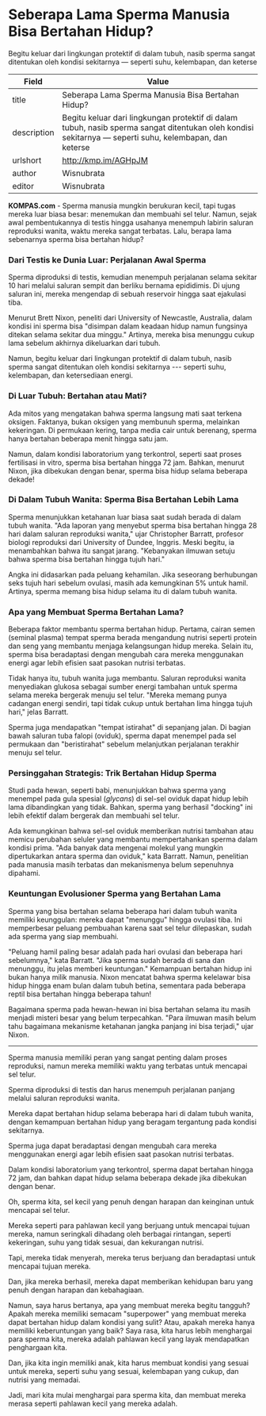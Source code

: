 # Seberapa Lama Sperma Manusia Bisa Bertahan Hidup?

Begitu keluar dari lingkungan protektif di dalam tubuh, nasib sperma sangat ditentukan oleh kondisi sekitarnya — seperti suhu, kelembapan, dan keterse

| Field       | Value                                                       |
|-------------|-------------------------------------------------------------|
| title       | Seberapa Lama Sperma Manusia Bisa Bertahan Hidup? |
| description | Begitu keluar dari lingkungan protektif di dalam tubuh, nasib sperma sangat ditentukan oleh kondisi sekitarnya — seperti suhu, kelembapan, dan keterse |
| urlshort    | http://kmp.im/AGHpJM |
| author      | Wisnubrata |
| editor      | Wisnubrata |

**KOMPAS.com** - Sperma manusia mungkin berukuran kecil, tapi tugas mereka luar biasa besar: menemukan dan membuahi sel telur. Namun, sejak awal pembentukannya di testis hingga usahanya menempuh labirin saluran reproduksi wanita, waktu mereka sangat terbatas. Lalu, berapa lama sebenarnya sperma bisa bertahan hidup?

### Dari Testis ke Dunia Luar: Perjalanan Awal Sperma

Sperma diproduksi di testis, kemudian menempuh perjalanan selama sekitar 10 hari melalui saluran sempit dan berliku bernama epididimis. Di ujung saluran ini, mereka mengendap di sebuah reservoir hingga saat ejakulasi tiba.

Menurut Brett Nixon, peneliti dari University of Newcastle, Australia, dalam kondisi ini sperma bisa "disimpan dalam keadaan hidup namun fungsinya ditekan selama sekitar dua minggu." Artinya, mereka bisa menunggu cukup lama sebelum akhirnya dikeluarkan dari tubuh.

Namun, begitu keluar dari lingkungan protektif di dalam tubuh, nasib sperma sangat ditentukan oleh kondisi sekitarnya --- seperti suhu, kelembapan, dan ketersediaan energi.

### Di Luar Tubuh: Bertahan atau Mati?

Ada mitos yang mengatakan bahwa sperma langsung mati saat terkena oksigen. Faktanya, bukan oksigen yang membunuh sperma, melainkan kekeringan. Di permukaan kering, tanpa media cair untuk berenang, sperma hanya bertahan beberapa menit hingga satu jam.

Namun, dalam kondisi laboratorium yang terkontrol, seperti saat proses fertilisasi in vitro, sperma bisa bertahan hingga 72 jam. Bahkan, menurut Nixon, jika dibekukan dengan benar, sperma bisa hidup selama beberapa dekade!

### Di Dalam Tubuh Wanita: Sperma Bisa Bertahan Lebih Lama

Sperma menunjukkan ketahanan luar biasa saat sudah berada di dalam tubuh wanita. "Ada laporan yang menyebut sperma bisa bertahan hingga 28 hari dalam saluran reproduksi wanita," ujar Christopher Barratt, profesor biologi reproduksi dari University of Dundee, Inggris. Meski begitu, ia menambahkan bahwa itu sangat jarang. "Kebanyakan ilmuwan setuju bahwa sperma bisa bertahan hingga tujuh hari."

Angka ini didasarkan pada peluang kehamilan. Jika seseorang berhubungan seks tujuh hari sebelum ovulasi, masih ada kemungkinan 5% untuk hamil. Artinya, sperma memang bisa hidup selama itu di dalam tubuh wanita.

### Apa yang Membuat Sperma Bertahan Lama?

Beberapa faktor membantu sperma bertahan hidup. Pertama, cairan semen (seminal plasma) tempat sperma berada mengandung nutrisi seperti protein dan seng yang membantu menjaga kelangsungan hidup mereka. Selain itu, sperma bisa beradaptasi dengan mengubah cara mereka menggunakan energi agar lebih efisien saat pasokan nutrisi terbatas.

Tidak hanya itu, tubuh wanita juga membantu. Saluran reproduksi wanita menyediakan glukosa sebagai sumber energi tambahan untuk sperma selama mereka bergerak menuju sel telur. "Mereka memang punya cadangan energi sendiri, tapi tidak cukup untuk bertahan lima hingga tujuh hari," jelas Barratt.

Sperma juga mendapatkan "tempat istirahat" di sepanjang jalan. Di bagian bawah saluran tuba falopi (oviduk), sperma dapat menempel pada sel permukaan dan "beristirahat" sebelum melanjutkan perjalanan terakhir menuju sel telur.

### Persinggahan Strategis: Trik Bertahan Hidup Sperma

Studi pada hewan, seperti babi, menunjukkan bahwa sperma yang menempel pada gula spesial (*glycans*) di sel-sel oviduk dapat hidup lebih lama dibandingkan yang tidak. Bahkan, sperma yang berhasil "docking" ini lebih efektif dalam bergerak dan membuahi sel telur.

Ada kemungkinan bahwa sel-sel oviduk memberikan nutrisi tambahan atau memicu perubahan seluler yang membantu mempertahankan sperma dalam kondisi prima. "Ada banyak data mengenai molekul yang mungkin dipertukarkan antara sperma dan oviduk," kata Barratt. Namun, penelitian pada manusia masih terbatas dan mekanismenya belum sepenuhnya dipahami.

### Keuntungan Evolusioner Sperma yang Bertahan Lama

Sperma yang bisa bertahan selama beberapa hari dalam tubuh wanita memiliki keunggulan: mereka dapat \"menunggu\" hingga ovulasi tiba. Ini memperbesar peluang pembuahan karena saat sel telur dilepaskan, sudah ada sperma yang siap membuahi.

"Peluang hamil paling besar adalah pada hari ovulasi dan beberapa hari sebelumnya," kata Barratt. "Jika sperma sudah berada di sana dan menunggu, itu jelas memberi keuntungan." Kemampuan bertahan hidup ini bukan hanya milik manusia. Nixon mencatat bahwa sperma kelelawar bisa hidup hingga enam bulan dalam tubuh betina, sementara pada beberapa reptil bisa bertahan hingga beberapa tahun!

Bagaimana sperma pada hewan-hewan ini bisa bertahan selama itu masih menjadi misteri besar yang belum terpecahkan. "Para ilmuwan masih belum tahu bagaimana mekanisme ketahanan jangka panjang ini bisa terjadi," ujar Nixon.

---
Sperma manusia memiliki peran yang sangat penting dalam proses reproduksi, namun mereka memiliki waktu yang terbatas untuk mencapai sel telur.

 Sperma diproduksi di testis dan harus menempuh perjalanan panjang melalui saluran reproduksi wanita.

 Mereka dapat bertahan hidup selama beberapa hari di dalam tubuh wanita, dengan kemampuan bertahan hidup yang beragam tergantung pada kondisi sekitarnya.

 Sperma juga dapat beradaptasi dengan mengubah cara mereka menggunakan energi agar lebih efisien saat pasokan nutrisi terbatas.

 Dalam kondisi laboratorium yang terkontrol, sperma dapat bertahan hingga 72 jam, dan bahkan dapat hidup selama beberapa dekade jika dibekukan dengan benar.



Oh, sperma kita, sel kecil yang penuh dengan harapan dan keinginan untuk mencapai sel telur.

 Mereka seperti para pahlawan kecil yang berjuang untuk mencapai tujuan mereka, namun seringkali dihadang oleh berbagai rintangan, seperti kekeringan, suhu yang tidak sesuai, dan kekurangan nutrisi.

 Tapi, mereka tidak menyerah, mereka terus berjuang dan beradaptasi untuk mencapai tujuan mereka.

 Dan, jika mereka berhasil, mereka dapat memberikan kehidupan baru yang penuh dengan harapan dan kebahagiaan.

 Namun, saya harus bertanya, apa yang membuat mereka begitu tangguh? Apakah mereka memiliki semacam "superpower" yang membuat mereka dapat bertahan hidup dalam kondisi yang sulit? Atau, apakah mereka hanya memiliki keberuntungan yang baik? Saya rasa, kita harus lebih menghargai para sperma kita, mereka adalah pahlawan kecil yang layak mendapatkan penghargaan kita.

 Dan, jika kita ingin memiliki anak, kita harus membuat kondisi yang sesuai untuk mereka, seperti suhu yang sesuai, kelembapan yang cukup, dan nutrisi yang memadai.

 Jadi, mari kita mulai menghargai para sperma kita, dan membuat mereka merasa seperti pahlawan kecil yang mereka adalah.

